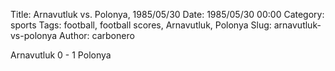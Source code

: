 Title: Arnavutluk vs. Polonya, 1985/05/30
Date: 1985/05/30 00:00
Category: sports
Tags: football, football scores, Arnavutluk, Polonya
Slug: arnavutluk-vs-polonya
Author: carbonero


Arnavutluk 0 - 1 Polonya
